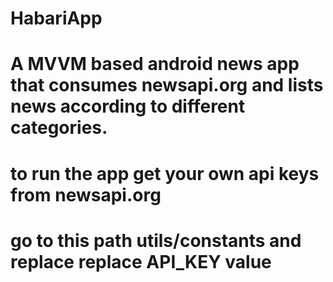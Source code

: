 # HabariApp
# A MVVM based android news app that consumes newsapi.org and lists news according to different categories.
# to run the app get your own api keys from newsapi.org
# go to this path utils/constants and replace    replace API_KEY value

